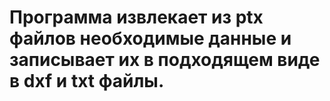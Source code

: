 # Программа извлекает из ptx файлов необходимые данные и записывает их в подходящем виде в dxf и txt файлы.